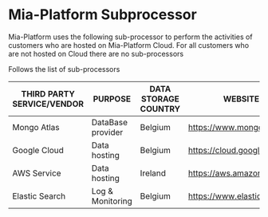 # Mia-Platform Subprocessor

Mia-Platform uses the following sub-processor to perform the activities of customers who are hosted on Mia-Platform Cloud.
For all customers who are not hosted on Cloud there are no sub-processors

Follows the list of sub-processors

| THIRD PARTY SERVICE/VENDOR | PURPOSE           | DATA STORAGE COUNTRY | WEBSITE                   |
|----------------------------|-------------------|----------------|---------------------------|
| Mongo Atlas                | DataBase provider | Belgium        | https://www.mongodb.com/  |
| Google Cloud               | Data hosting      | Belgium        | https://cloud.google.com/ |
| AWS Service                | Data hosting      | Ireland        | https://aws.amazon.com/   |
| Elastic Search             | Log & Monitoring  | Belgium        | https://www.elastic.co/   |
